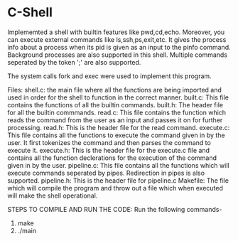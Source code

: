 # C-Shell
Implememted a shell with builtin features like pwd,cd,echo. Moreover, you can execute external commands like ls,ssh,ps,exit,etc.
It gives the process info about a process when its pid is given as an input to the pinfo command.
Background processes are also supported in this shell.
Multiple commands seperated by the token ';' are also supported.

The system calls fork and exec were used to implement this program.

Files:
shell.c: the main file where all the functions are being imported and used in order for the shell to function in the correct manner.
built.c: This file contains the functions of all the builtin commands.
built.h: The header file for all the builtin commmands.
read.c: This file contains the function which reads the command from the user as an input and passes it on for further processing.
read.h: This is the header file for the read command.
execute.c: This file contains all the functions to execute the command given in by the user. It first tokenizes the command and then parses the command to execute it.
execute.h: This is the header file for the execute.c file and contains all the function declerations for the execution of the command given in by the user.
pipeline.c: This file contains all the functions which will execute commands seperated by pipes. Redirection in pipes is also supported.
pipeline.h: This is the header file for pipeline.c
Makefile: The file which will compile the program and throw out a file which when executed will make the shell operational.



STEPS TO COMPILE AND RUN THE CODE:
Run the following commands-
1. make
2. ./main
